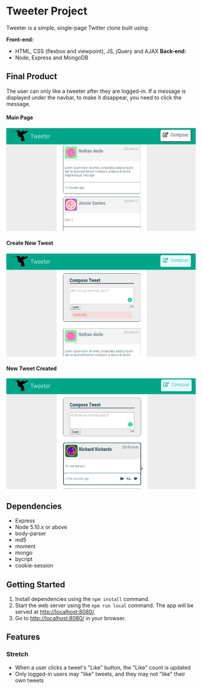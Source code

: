 # Tweeter Project

Tweeter is a simple, single-page Twitter clone built using:

**Front-end:**
* HTML, CSS (flexbox and viewpoint), JS, jQuery and AJAX
**Back-end:**
* Node, Express and MongoDB

## Final Product

The user can only like a tweeter after they are logged-in.
If a message is displayed under  the navbar, to make it disappear, you need to click the message.

#### Main Page
![Image of Main Page](./public/images/main.png)

#### Create New Tweet
![Image of Create New Tweet](./public/images/new-tweet.png)

#### New Tweet Created
![Image of New Tweet Created](./public/images/new-tweet-created.png)

## Dependencies

- Express
- Node 5.10.x or above
- body-parser
- md5
- moment
- mongo
- bycript
- cookie-session

## Getting Started

1. Install dependencies using the `npm install` command.
2. Start the web server using the `npm run local` command. The app will be served at <http://localhost:8080/>.
3. Go to <http://localhost:8080/> in your browser.

## Features

### Stretch

* When a user clicks a tweet's "Like" button, the "Like" count is updated
* Only logged-in users may "like" tweets, and they may not "like" their own tweets